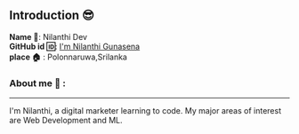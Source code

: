 ## Introduction :sunglasses:
**Name :name_badge:**:     Nilanthi Dev
<br>
**GitHub id :id:**: [I'm Nilanthi Gunasena](https://github.com/DevNil531)
<br>
**place :house:** : Polonnaruwa,Srilanka
### About me :girl: :
---

I'm Nilanthi, a digital marketer learning to code.
My major areas of interest are Web Development and ML.
